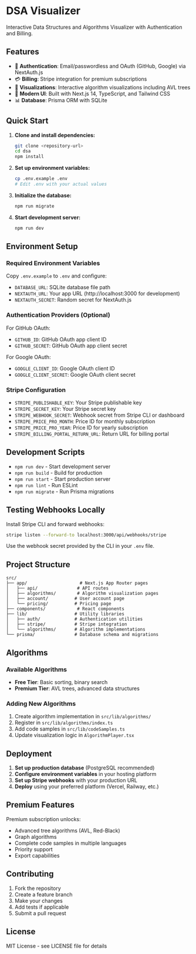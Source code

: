 # DSA Visualizer

Interactive Data Structures and Algorithms Visualizer with Authentication and Billing.

## Features

- 🔐 **Authentication**: Email/passwordless and OAuth (GitHub, Google) via NextAuth.js
- 💳 **Billing**: Stripe integration for premium subscriptions
- 🌳 **Visualizations**: Interactive algorithm visualizations including AVL trees
- 🎨 **Modern UI**: Built with Next.js 14, TypeScript, and Tailwind CSS
- 📊 **Database**: Prisma ORM with SQLite

## Quick Start

1. **Clone and install dependencies:**
   ```bash
   git clone <repository-url>
   cd dsa
   npm install
   ```

2. **Set up environment variables:**
   ```bash
   cp .env.example .env
   # Edit .env with your actual values
   ```

3. **Initialize the database:**
   ```bash
   npm run migrate
   ```

4. **Start development server:**
   ```bash
   npm run dev
   ```

## Environment Setup

### Required Environment Variables

Copy `.env.example` to `.env` and configure:

- `DATABASE_URL`: SQLite database file path
- `NEXTAUTH_URL`: Your app URL (http://localhost:3000 for development)
- `NEXTAUTH_SECRET`: Random secret for NextAuth.js

### Authentication Providers (Optional)

For GitHub OAuth:
- `GITHUB_ID`: GitHub OAuth app client ID
- `GITHUB_SECRET`: GitHub OAuth app client secret

For Google OAuth:
- `GOOGLE_CLIENT_ID`: Google OAuth client ID
- `GOOGLE_CLIENT_SECRET`: Google OAuth client secret

### Stripe Configuration

- `STRIPE_PUBLISHABLE_KEY`: Your Stripe publishable key
- `STRIPE_SECRET_KEY`: Your Stripe secret key
- `STRIPE_WEBHOOK_SECRET`: Webhook secret from Stripe CLI or dashboard
- `STRIPE_PRICE_PRO_MONTH`: Price ID for monthly subscription
- `STRIPE_PRICE_PRO_YEAR`: Price ID for yearly subscription
- `STRIPE_BILLING_PORTAL_RETURN_URL`: Return URL for billing portal

## Development Scripts

- `npm run dev` - Start development server
- `npm run build` - Build for production
- `npm run start` - Start production server
- `npm run lint` - Run ESLint
- `npm run migrate` - Run Prisma migrations

## Testing Webhooks Locally

Install Stripe CLI and forward webhooks:

```bash
stripe listen --forward-to localhost:3000/api/webhooks/stripe
```

Use the webhook secret provided by the CLI in your `.env` file.

## Project Structure

```
src/
├── app/                    # Next.js App Router pages
│   ├── api/               # API routes
│   ├── algorithms/        # Algorithm visualization pages
│   ├── account/          # User account page
│   └── pricing/          # Pricing page
├── components/            # React components
├── lib/                  # Utility libraries
│   ├── auth/             # Authentication utilities
│   ├── stripe/           # Stripe integration
│   └── algorithms/       # Algorithm implementations
└── prisma/               # Database schema and migrations
```

## Algorithms

### Available Algorithms

- **Free Tier**: Basic sorting, binary search
- **Premium Tier**: AVL trees, advanced data structures

### Adding New Algorithms

1. Create algorithm implementation in `src/lib/algorithms/`
2. Register in `src/lib/algorithms/index.ts`
3. Add code samples in `src/lib/codeSamples.ts`
4. Update visualization logic in `AlgorithmPlayer.tsx`

## Deployment

1. **Set up production database** (PostgreSQL recommended)
2. **Configure environment variables** in your hosting platform
3. **Set up Stripe webhooks** with your production URL
4. **Deploy** using your preferred platform (Vercel, Railway, etc.)

## Premium Features

Premium subscription unlocks:
- Advanced tree algorithms (AVL, Red-Black)
- Graph algorithms
- Complete code samples in multiple languages
- Priority support
- Export capabilities

## Contributing

1. Fork the repository
2. Create a feature branch
3. Make your changes
4. Add tests if applicable
5. Submit a pull request

## License

MIT License - see LICENSE file for details